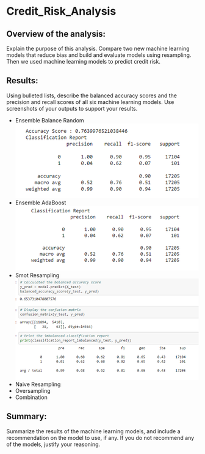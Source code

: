# Credit_Risk_Analysis
## Overview of the analysis: 
Explain the purpose of this analysis.
Compare two new machine learning models that reduce bias and build and evaluate models using resampling. Then we used machine learning models to predict credit risk.
## Results: 
Using bulleted lists, describe the balanced accuracy scores and the precision and recall scores of all six machine learning models. Use screenshots of your outputs to support your results.
  * Ensemble Balance Random
 ![Ensemble_balance_score](https://github.com/gabby338414/Credit-Risk-Analysis/blob/04bbe1adc260f73e7fb634e5c51d340119068c74/Ensemble_balance_score.PNG)
  * Ensemble AdaBoost
 ![Ensemble_Adaboost_score](https://github.com/gabby338414/Credit-Risk-Analysis/blob/5b5cbeb9a0ee06c683e5b0ef60f09b9d2ed747f1/Ensemble_Adaboost_score.PNG)
  * Smot Resampling
 ![Resampling_Smote](https://github.com/gabby338414/Credit-Risk-Analysis/blob/ff7e1ffe3f7c6780009f0cf5041799d855923917/Resampling_Smote.PNG)
  * Naive Resampling
  * Oversampling
  * Combination

## Summary: 
Summarize the results of the machine learning models, and include a recommendation on the model to use, if any. If you do not recommend any of the models, justify your reasoning.
